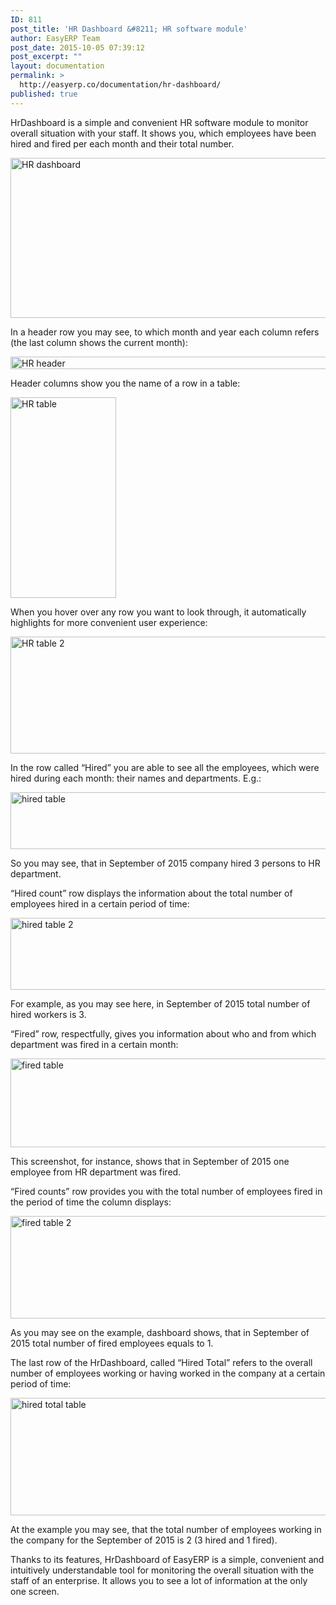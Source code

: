```yaml
---
ID: 811
post_title: 'HR Dashboard &#8211; HR software module'
author: EasyERP Team
post_date: 2015-10-05 07:39:12
post_excerpt: ""
layout: documentation
permalink: >
  http://easyerp.co/documentation/hr-dashboard/
published: true
---
```

HrDashboard is a simple and convenient HR software module to monitor overall situation with your staff. It shows you, which employees have been hired and fired per each month and their total number.

<a href="https://easyerp.com/wp-content/uploads/2015/10/235.png"><img class="aligncenter size-full wp-image-1006" src="https://easyerp.com/wp-content/uploads/2015/10/235.png" alt="HR dashboard" width="800" height="256" /></a>

In a header row you may see, to which month and year each column refers (the last column shows the current month):

<a href="https://easyerp.com/wp-content/uploads/2015/10/235-2.png"><img class="aligncenter size-full wp-image-1008" src="https://easyerp.com/wp-content/uploads/2015/10/235-2.png" alt="HR header" width="800" height="20" /></a>

Header columns show you the name of a row in a table:

<a href="https://easyerp.com/wp-content/uploads/2015/10/235-3.png"><img class="aligncenter size-full wp-image-1009" src="https://easyerp.com/wp-content/uploads/2015/10/235-3.png" alt="HR table" width="169" height="321" /></a>

When you hover over any row you want to look through, it automatically highlights for more convenient user experience:

<a href="https://easyerp.com/wp-content/uploads/2015/10/235-4.png"><img class="aligncenter size-full wp-image-1010" src="https://easyerp.com/wp-content/uploads/2015/10/235-4.png" alt="HR table 2" width="800" height="187" /></a>

In the row called “Hired” you are able to see all the employees, which were hired during each month: their names and departments. E.g.:

<a href="https://easyerp.com/wp-content/uploads/2015/10/235-5.png"><img class="aligncenter size-full wp-image-1011" src="https://easyerp.com/wp-content/uploads/2015/10/235-5.png" alt="hired table" width="800" height="91" /></a>

So you may see, that in September of 2015 company hired 3 persons to HR department.

“Hired count” row displays the information about the total number of employees hired in a certain period of time:

<a href="https://easyerp.com/wp-content/uploads/2015/10/235-6.png"><img class="aligncenter size-full wp-image-1012" src="https://easyerp.com/wp-content/uploads/2015/10/235-6.png" alt="hired table 2" width="800" height="115" /></a>

For example, as you may see here, in September of 2015 total number of hired workers is 3.

“Fired” row, respectfully, gives you information about who and from which department was fired in a certain month:

<a href="https://easyerp.com/wp-content/uploads/2015/10/235-7.png"><img class="aligncenter size-full wp-image-1014" src="https://easyerp.com/wp-content/uploads/2015/10/235-7.png" alt="fired table" width="800" height="142" /></a>

This screenshot, for instance, shows that in September of 2015 one employee from HR department was fired.

“Fired counts” row provides you with the total number of employees fired in the period of time the column displays:

<a href="https://easyerp.com/wp-content/uploads/2015/10/235-8.png"><img class="aligncenter size-full wp-image-1015" src="https://easyerp.com/wp-content/uploads/2015/10/235-8.png" alt="fired table 2" width="800" height="164" /></a>

As you may see on the example, dashboard shows, that in September of 2015 total number of fired employees equals to 1.

The last row of the HrDashboard, called “Hired Total” refers to the overall number of employees working or having worked in the company at a certain period of time:

<a href="https://easyerp.com/wp-content/uploads/2015/10/235-9.png"><img class="aligncenter size-full wp-image-1016" src="https://easyerp.com/wp-content/uploads/2015/10/235-9.png" alt="hired total table" width="800" height="188" /></a>

At the example you may see, that the total number of employees working in the company for the September of 2015 is 2 (3 hired and 1 fired).

Thanks to its features, HrDashboard of EasyERP is a simple, convenient and intuitively understandable tool for monitoring the overall situation with the staff of an enterprise. It allows you to see a lot of information at the only one screen.